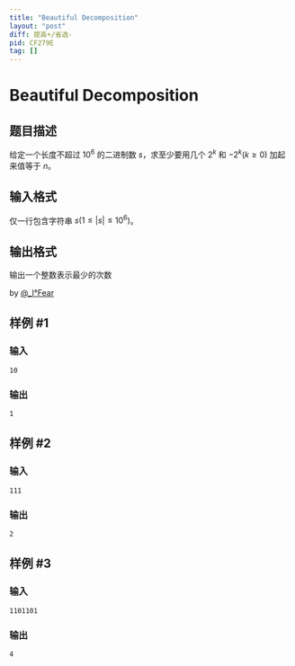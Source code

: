 ```yaml
---
title: "Beautiful Decomposition"
layout: "post"
diff: 提高+/省选-
pid: CF279E
tag: []
---
```


# Beautiful Decomposition

## 题目描述

给定一个长度不超过 $10^6$
  的二进制数 $s$，求至少要用几个 $2^k$ 和 $-2^k(k\ge0)$ 加起来值等于 $n$。

## 输入格式

仅一行包含字符串 $s(1\le|s|\le10^6)$。

## 输出格式

输出一个整数表示最少的次数

by [@_I°Fear](https://www.luogu.com.cn/user/326452)

## 样例 #1

### 输入

```
10

```

### 输出

```
1

```

## 样例 #2

### 输入

```
111

```

### 输出

```
2

```

## 样例 #3

### 输入

```
1101101

```

### 输出

```
4

```

